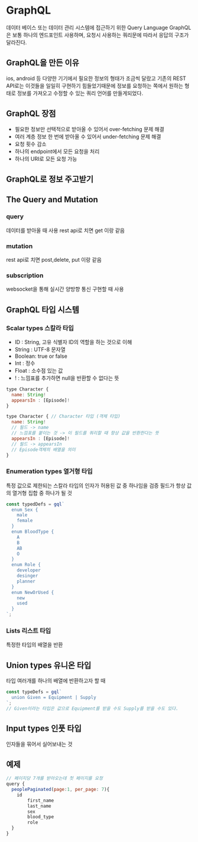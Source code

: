 # GraphQL

데이터 베이스 또는 데이터 관리 시스템에 접근하기 위한 Query Language
GraphQL은 보통 하나의 엔드포인트 사용하며, 요청시 사용하는 쿼리문에 따라서 응답의 구조가 달라진다.

## GraphQL을 만든 이유

ios, android 등 다양한 기기에서 필요한 정보의 형태가 조금씩 달랐고 기존의 REST API로는 이것들을 일일히 구현하기 힘들었기때문에 정보를 요청하는 쪽에서 원하는 형태로 정보를 가져오고 수정할 수 있는 쿼리 언어를 만들게되었다.

## GraphQL 장점

- 필요한 정보만 선택적으로 받아올 수 있어서 over-fetching 문제 해결
- 여러 계층 정보 한 번에 받아올 수 있어서 under-fetching 문제 해결
- 요청 횟수 감소
- 하나의 endpoint에서 모든 요청을 처리
- 하나의 URI로 모든 요청 가능

## GraphQL로 정보 주고받기

## The Query and Mutation

### query

데이터를 받아올 때 사용
rest api로 치면 get 이랑 같음

### mutation

rest api로 치면 post,delete, put 이랑 같음

### subscription

websocket을 통해 실시간 양방향 통신 구현할 때 사용

## GraphQL 타입 시스템

### Scalar types 스칼라 타입

- ID : String, 고유 식별자 ID의 역할을 하는 것으로 이해
- String : UTF-8 문자열
- Boolean: true or false
- Int : 정수
- Float : 소수점 있는 값
- ! : 느낌표를 추가하면 null을 반환할 수 없다는 뜻

```jsx
type Character {
  name: String!
  appearsIn : [Episode]!
}
```

```jsx
type Character { // Character 타입 (객체 타입)
  name: String!
  // 필드 -> name
  // 느낌표를 붙이는 것 -> 이 필드를 쿼리할 때 항상 값을 반환한다는 뜻
  appearsIn : [Episode]!
  // 필드 -> appearsIn
  // Episode객체의 배열을 의미
}
```

### Enumeration types 열거형 타입

특정 값으로 제한되는 스칼라
타입의 인자가 허용된 값 중 하나임을 검증
필드가 항상 값의 열거형 집합 중 하나가 될 것

```jsx
const typedDefs = gql`
  enum Sex {
    male
    female
  }
  enum BloodType {
    A
    B
    AB
    O
  }
  enum Role {
    developer
    desinger
    planner
  }
  enum NewOrUsed {
    new
    used
  }
`;
```

### Lists 리스트 타입

특정한 타입의 배열을 반환

## Union types 유니온 타입

타입 여러개를 하나의 배열에 반환하고자 할 때

```jsx
const typeDefs = gql`
  union Given = Equipment | Supply
`;
// Given이라는 타입은 값으로 Equipment를 받을 수도 Supply를 받을 수도 있다.
```

## Input types 인풋 타입

인자들을 묶어서 실어보내는 것

## 예제

```jsx
// 페이지당 7개를 받아오는데 첫 페이지를 요청
query {
  peoplePaginated(page:1, per_page: 7){
    id
		first_name
		last_name
		sex
		blood_type
		role
  }
}
```
